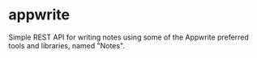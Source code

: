 # appwrite
Simple REST API for writing notes using some of the Appwrite preferred tools and libraries, named "Notes".
